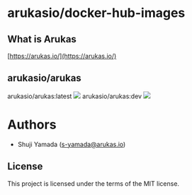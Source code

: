 # arukasio/docker-hub-images

## What is Arukas

[https://arukas.io/](https://arukas.io/)

## arukasio/arukas

arukasio/arukas:latest [![](https://badge.imagelayers.io/arukasio/arukas:latest.svg)](https://imagelayers.io/?images=arukasio/arukas:latest 'Get your own badge on imagelayers.io')
arukasio/arukas:dev [![](https://badge.imagelayers.io/arukasio/arukas:dev.svg)](https://imagelayers.io/?images=arukasio/arukas:dev 'Get your own badge on imagelayers.io')

# Authors

* Shuji Yamada (<s-yamada@arukas.io>)

## License

This project is licensed under the terms of the MIT license.
